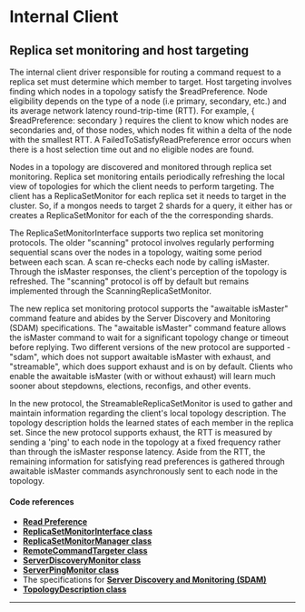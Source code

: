 # Internal Client

## Replica set monitoring and host targeting
The internal client driver responsible for routing a command request to a replica set must determine which member to target. Host targeting involves finding which nodes in a topology satisfy the $readPreference. Node eligibility depends on the type of a node (i.e primary, secondary, etc.) and its average network latency round-trip-time (RTT). For example, { $readPreference: secondary } requires the client to know which nodes are secondaries and, of those nodes, which nodes fit within a delta of the node with the smallest RTT. A FailedToSatisfyReadPreference error occurs when there is a host selection time out and no eligible nodes are found. 

Nodes in a topology are discovered and monitored through replica set monitoring. Replica set monitoring entails periodically refreshing the local view of topologies for which the client needs to perform targeting. The client has a ReplicaSetMonitor for each replica set it needs to target in the cluster. So, if a mongos needs to target 2 shards for a query, it either has or creates a ReplicaSetMonitor for each of the the corresponding shards.

The ReplicaSetMonitorInterface supports two replica set monitoring protocols. The older "scanning" protocol involves regularly performing sequential scans over the nodes in a topology, waiting some period between each scan. A scan re-checks each node by calling isMaster. Through the isMaster responses, the client's perception of the topology is refreshed. The "scanning" protocol is off by default but remains implemented through the ScanningReplicaSetMonitor.

The new replica set monitoring protocol supports the "awaitable isMaster" command feature and abides by the Server Discovery and Monitoring (SDAM) specifications. The "awaitable isMaster" command feature allows the isMaster command to wait for a significant topology change or timeout before replying. Two different versions of the new protocol are supported - "sdam", which does not support awaitable isMaster with exhaust, and "streamable", which does support exhaust and is on by default. Clients who enable the awaitable isMaster (with or without exhaust) will learn much sooner about stepdowns, elections, reconfigs, and other events.

In the new protocol, the StreamableReplicaSetMonitor is used to gather and maintain information regarding the client's local topology description. The topology description holds the learned states of each member in the replica set. Since the new protocol supports exhaust, the RTT is measured by sending a 'ping' to each node in the topology at a fixed frequency rather than through the isMaster response latency. Aside from the RTT, the remaining information for satisfying read preferences is gathered through awaitable isMaster commands asynchronously sent to each node in the topology.


#### Code references
* [**Read Preference**](https://docs.mongodb.com/manual/core/read-preference/)
* [**ReplicaSetMonitorInterface class**](https://github.com/mongodb/mongo/blob/v4.4/src/mongo/client/replica_set_monitor_interface.h)
* [**ReplicaSetMonitorManager class**](https://github.com/mongodb/mongo/blob/v4.4/src/mongo/client/replica_set_monitor_manager.h)
* [**RemoteCommandTargeter class**](https://github.com/mongodb/mongo/blob/v4.4/src/mongo/client/remote_command_targeter.h)
* [**ServerDiscoveryMonitor class**](https://github.com/mongodb/mongo/blob/v4.4/src/mongo/client/server_discovery_monitor.cpp)
* [**ServerPingMonitor class**](https://github.com/mongodb/mongo/blob/v4.4/src/mongo/client/server_ping_monitor.h)
* The specifications for
[**Server Discovery and Monitoring (SDAM)**](https://github.com/mongodb/specifications/blob/master/source/server-discovery-and-monitoring/server-discovery-and-monitoring.rst)
* [**TopologyDescription class**](https://github.com/mongodb/mongo/blob/v4.4/src/mongo/client/sdam/topology_description.h)
---
